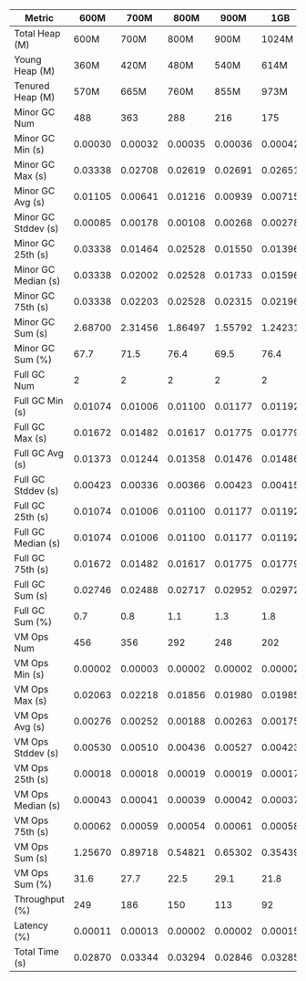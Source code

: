 | Metric | 600M | 700M | 800M | 900M | 1GB | 2GB | 4GB | 8GB |
|------|----|----|----|----|---|---|---|---|
| Total Heap (M) | 600M | 700M | 800M | 900M | 1024M | 2048M | 4096M | 8192M |
| Young Heap (M) | 360M | 420M | 480M | 540M | 614M | 1228M | 602M | 408M |
| Tenured Heap (M) | 570M | 665M | 760M | 855M | 973M | 1946M | 3892M | 7784M |
| Minor GC Num | 488 | 363 | 288 | 216 | 175 | 64 | 31 | 16 |
| Minor GC Min (s) | 0.00030 | 0.00032 | 0.00035 | 0.00036 | 0.00042 | 0.00066 | 0.00084 | 0.00090 |
| Minor GC Max (s) | 0.03338 | 0.02708 | 0.02619 | 0.02691 | 0.02651 | 0.02225 | 0.02149 | 0.01916 |
| Minor GC Avg (s) | 0.01105 | 0.00641 | 0.01216 | 0.00939 | 0.00715 | 0.00820 | 0.01071 | 0.00939 |
| Minor GC Stddev (s) | 0.00085 | 0.00178 | 0.00108 | 0.00268 | 0.00278 | 0.00090 | 0.00137 | 0.00103 |
| Minor GC 25th (s) | 0.03338 | 0.01464 | 0.02528 | 0.01550 | 0.01396 | 0.01475 | 0.02149 | 0.01602 |
| Minor GC Median (s) | 0.03338 | 0.02002 | 0.02528 | 0.01733 | 0.01596 | 0.01481 | 0.02149 | 0.01637 |
| Minor GC 75th (s) | 0.03338 | 0.02203 | 0.02528 | 0.02315 | 0.02196 | 0.01496 | 0.02149 | 0.01749 |
| Minor GC Sum (s) | 2.68700 | 2.31456 | 1.86497 | 1.55792 | 1.24231 | 0.52449 | 0.25015 | 0.15012 |
| Minor GC Sum (%) | 67.7 | 71.5 | 76.4 | 69.5 | 76.4 | 72.3 | 52.3 | 35.0 |
| Full GC Num | 2 | 2 | 2 | 2 | 2 | 2 | 2 | 2 |
| Full GC Min (s) | 0.01074 | 0.01006 | 0.01100 | 0.01177 | 0.01192 | 0.01475 | 0.02203 | 0.03490 |
| Full GC Max (s) | 0.01672 | 0.01482 | 0.01617 | 0.01775 | 0.01779 | 0.02165 | 0.03412 | 0.07011 |
| Full GC Avg (s) | 0.01373 | 0.01244 | 0.01358 | 0.01476 | 0.01486 | 0.01820 | 0.02807 | 0.05250 |
| Full GC Stddev (s) | 0.00423 | 0.00336 | 0.00366 | 0.00423 | 0.00415 | 0.00488 | 0.00855 | 0.02490 |
| Full GC 25th (s) | 0.01074 | 0.01006 | 0.01100 | 0.01177 | 0.01192 | 0.01475 | 0.02203 | 0.03490 |
| Full GC Median (s) | 0.01074 | 0.01006 | 0.01100 | 0.01177 | 0.01192 | 0.01475 | 0.02203 | 0.03490 |
| Full GC 75th (s) | 0.01672 | 0.01482 | 0.01617 | 0.01775 | 0.01779 | 0.02165 | 0.03412 | 0.07011 |
| Full GC Sum (s) | 0.02746 | 0.02488 | 0.02717 | 0.02952 | 0.02972 | 0.03640 | 0.05615 | 0.10501 |
| Full GC Sum (%) | 0.7 | 0.8 | 1.1 | 1.3 | 1.8 | 5.0 | 11.7 | 24.5 |
| VM Ops Num | 456 | 356 | 292 | 248 | 202 | 119 | 84 | 72 |
| VM Ops Min (s) | 0.00002 | 0.00003 | 0.00002 | 0.00002 | 0.00002 | 0.00002 | 0.00002 | 0.00002 |
| VM Ops Max (s) | 0.02063 | 0.02218 | 0.01856 | 0.01980 | 0.01985 | 0.02172 | 0.01801 | 0.06972 |
| VM Ops Avg (s) | 0.00276 | 0.00252 | 0.00188 | 0.00263 | 0.00175 | 0.00138 | 0.00205 | 0.00241 |
| VM Ops Stddev (s) | 0.00530 | 0.00510 | 0.00436 | 0.00527 | 0.00423 | 0.00402 | 0.00475 | 0.00980 |
| VM Ops 25th (s) | 0.00018 | 0.00018 | 0.00019 | 0.00019 | 0.00017 | 0.00017 | 0.00016 | 0.00017 |
| VM Ops Median (s) | 0.00043 | 0.00041 | 0.00039 | 0.00042 | 0.00037 | 0.00031 | 0.00035 | 0.00032 |
| VM Ops 75th (s) | 0.00062 | 0.00059 | 0.00054 | 0.00061 | 0.00058 | 0.00055 | 0.00057 | 0.00048 |
| VM Ops Sum (s) | 1.25670 | 0.89718 | 0.54821 | 0.65302 | 0.35439 | 0.16465 | 0.17204 | 0.17388 |
| VM Ops Sum (%) | 31.6 | 27.7 | 22.5 | 29.1 | 21.8 | 22.7 | 36.0 | 40.5 |
| Throughput (%) | 249 | 186 | 150 | 113 | 92 | 32 | 17 | 8 |
| Latency (%) | 0.00011 | 0.00013 | 0.00002 | 0.00002 | 0.00015 | 0.00044 | 0.00059 | 0.00068 |
| Total Time (s) | 0.02870 | 0.03344 | 0.03294 | 0.02846 | 0.03285 | 0.02752 | 0.01911 | 0.02955 |
